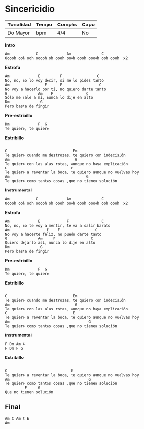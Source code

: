 # Sincericidio

| Tonalidad | Tempo | Compás | Capo |
| --------- | ----- | ------ | ---- |
| Do Mayor  | bpm   | 4/4    | No   |

**Intro**
```
Am            C             Am              C
Ooooh ooh ooh ooooh oh oooh oooh oooh ooooh ooh oooh  x2
```
**Estrofa**
```
Am             E         F                C
No, no, no lo voy decir, si me lo pides tanto
Am                E      F                 C
No voy a hacerlo por ti, no quiero darte tanto
G              Am    F               C
Sólo me sale a mí, nunca lo dije en alto
Dm              G
Pero basta de fingir
```
**Pre-estribillo**
```
Dm             F  G
Te quiero, te quiero

```
**Estribillo**
```

C                              Em
Te quiero cuando me destrozas, te quiero con indecisión
Am                              G
Te quiero con las alas rotas, aunque no haya explicación
C                             E
Te quiero a reventar la boca, te quiero aunque no vuelvas hoy
Am                                   G
Te quiero como tantas cosas ,que no tienen solución
```



**Instrumental**
```
Am            C             Am              C
Ooooh ooh ooh ooooh oh oooh oooh oooh ooooh ooh oooh  x2

```
**Estrofa**
```
Am             E            F               C
No, no, no te voy a mentir, te va a salir barato
Am                 E    F                C
No voy a hacerte feliz, no puedo darte tanto
G              Am     F                C
Quiero dejarlo así, nunca lo dije en alto
Dm              G
Pero basta de fingir
```
**Pre-estribillo**
```
Dm             F  G
Te quiero, te quiero

```
**Estribillo**
```

C                              Em
Te quiero cuando me destrozas, te quiero con indecisión
Am                              G
Te quiero con las alas rotas, aunque no haya explicación
C                              E
Te quiero a reventar la boca, te quiero aunque no vuelvas hoy
Am                                    G
Te quiero como tantas cosas ,que no tienen solución
```
**Instrumental**
```
F Dm Am G
F Dm F G

```
**Estribillo**
```

C                             E
Te quiero a reventar la boca, te quiero aunque no vuelvas hoy
Am                                    G
Te quiero como tantas cosas ,que no tienen solución
         F     G
Que no tienen solución
```
## Final
```
Am C Am C E
Am
```
